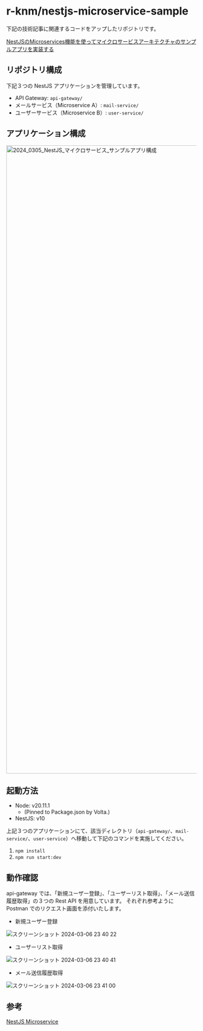 # r-knm/nestjs-microservice-sample

下記の技術記事に関連するコードをアップしたリポジトリです。

[NestJSのMicroservices機能を使ってマイクロサービスアーキテクチャのサンプルアプリを実装する](https://zenn.dev/r_knm/articles/88a7002df0454d)

## リポジトリ構成

下記３つの NestJS アプリケーションを管理しています。

- API Gateway: `api-gateway/`
- メールサービス（Microservice A）: `mail-service/`
- ユーザーサービス（Microservice B）: `user-service/`

## アプリケーション構成

<img width="1660" alt="2024_0305_NestJS_マイクロサービス_サンプルアプリ構成" src="https://github.com/r-knm/nestjs-microservices-sample/assets/102338067/b1d5c224-699c-492f-aebf-1ee7b524efa5">

## 起動方法

- Node: v20.11.1
  - (Pinned to Package.json by Volta.)
- NestJS: v10

上記３つのアプリケーションにて、該当ディレクトリ（`api-gateway/`、`mail-service/`、`user-service`）へ移動して下記のコマンドを実施してください。

1. `npm install`
2. `npm run start:dev`

## 動作確認

api-gateway では、「新規ユーザー登録」、「ユーザーリスト取得」、「メール送信履歴取得」の３つの Rest API を用意しています。
それぞれ参考ように Postman でのリクエスト画面を添付いたします。

- 新規ユーザー登録

![スクリーンショット 2024-03-06 23 40 22](https://github.com/r-knm/nestjs-microservices-sample/assets/102338067/786519f1-d3e4-4e39-8b0f-cf704ec24d45)

- ユーザーリスト取得

![スクリーンショット 2024-03-06 23 40 41](https://github.com/r-knm/nestjs-microservices-sample/assets/102338067/f4d6e150-016d-41ac-8904-4d5514f5fa5c)

- メール送信履歴取得

![スクリーンショット 2024-03-06 23 41 00](https://github.com/r-knm/nestjs-microservices-sample/assets/102338067/98b5c63a-ca77-42ad-a790-97564bb14599)

## 参考

[NestJS Microservice](https://docs.nestjs.com/microservices/basics)
